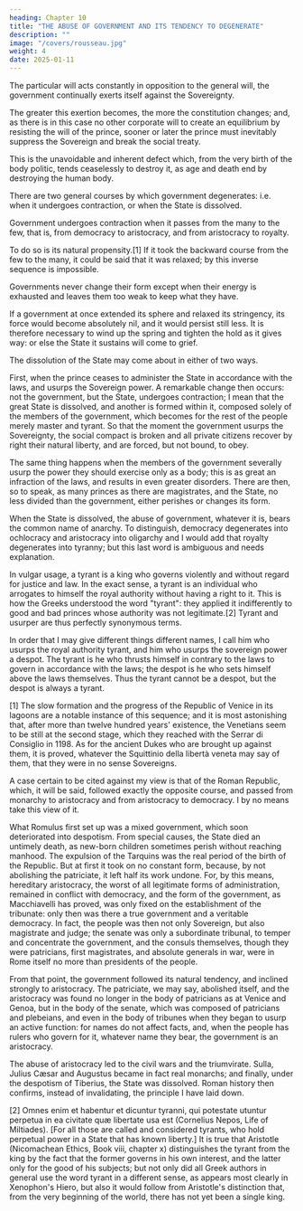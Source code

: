 ```yaml
---
heading: Chapter 10
title: "THE ABUSE OF GOVERNMENT AND ITS TENDENCY TO DEGENERATE"
description: ""
image: "/covers/rousseau.jpg"
weight: 4
date: 2025-01-11
---
```




The particular will acts constantly in opposition to the general will, the government continually exerts itself against the Sovereignty. 

The greater this exertion becomes, the more the constitution changes; and, as there is in this case no other corporate will to create an equilibrium by resisting the will of the prince, sooner or later the prince must inevitably suppress the Sovereign and break the social treaty.

This is the unavoidable and inherent defect which, from the very birth of the body politic, tends ceaselessly to destroy it, as age and death end by destroying the human body.

There are two general courses by which government degenerates: i.e. when it undergoes contraction, or when the State is dissolved.

Government undergoes contraction when it passes from the many to the few, that is, from democracy to aristocracy, and from aristocracy to royalty.

To do so is its natural propensity.[1] If it took the backward course from the few to the many, it could be said that it was relaxed; by this inverse sequence is impossible.

Governments never change their form except when their energy is exhausted and leaves them too weak to keep what they have. 

If a government at once extended its sphere and relaxed its stringency, its force would become absolutely nil, and it would persist still less. It is therefore necessary to wind up the spring and tighten the hold as it gives way: or else the State it sustains will come to grief.

The dissolution of the State may come about in either of two ways.

First, when the prince ceases to administer the State in accordance with the laws, and usurps the Sovereign power. A remarkable change then occurs: not the government, but the State, undergoes contraction; I mean that the great State is dissolved, and another is formed within it, composed solely of the members of the government, which becomes for the rest of the people merely master and tyrant. So that the moment the government usurps the Sovereignty, the social compact is broken and all private citizens recover by right their natural liberty, and are forced, but not bound, to obey.

The same thing happens when the members of the government severally usurp the power they should exercise only as a body; this is as great an infraction of the laws, and results in even greater disorders. There are then, so to speak, as many princes as there are magistrates, and the State, no less divided than the government, either perishes or changes its form.

When the State is dissolved, the abuse of government, whatever it is, bears the common name of anarchy. To distinguish, democracy degenerates into ochlocracy and aristocracy into oligarchy and I would add that royalty degenerates into tyranny; but this last word is ambiguous and needs explanation.

In vulgar usage, a tyrant is a king who governs violently and without regard for justice and law. In the exact sense, a tyrant is an individual who arrogates to himself the royal authority without having a right to it. This is how the Greeks understood the word "tyrant": they applied it indifferently to good and bad princes whose authority was not legitimate.[2] Tyrant and usurper are thus perfectly synonymous terms.

In order that I may give different things different names, I call him who usurps the royal authority tyrant, and him who usurps the sovereign power a despot. The tyrant is he who thrusts himself in contrary to the laws to govern in accordance with the laws; the despot is he who sets himself above the laws themselves. Thus the tyrant cannot be a despot, but the despot is always a tyrant.

[1] The slow formation and the progress of the Republic of Venice in its lagoons are a notable instance of this sequence; and it is most astonishing that, after more than twelve hundred years' existence, the Venetians seem to be still at the second stage, which they reached with the Serrar di Consiglio in 1198. As for the ancient Dukes who are brought up against them, it is proved, whatever the Squittinio della libertà veneta may say of them, that they were in no sense Sovereigns.

A case certain to be cited against my view is that of the Roman Republic, which, it will be said, followed exactly the opposite course, and passed from monarchy to aristocracy and from aristocracy to democracy. I by no means take this view of it.

What Romulus first set up was a mixed government, which soon deteriorated into despotism. From special causes, the State died an untimely death, as new-born children sometimes perish without reaching manhood. The expulsion of the Tarquins was the real period of the birth of the Republic. But at first it took on no constant form, because, by not abolishing the patriciate, it left half its work undone. For, by this means, hereditary aristocracy, the worst of all legitimate forms of administration, remained in conflict with democracy, and the form of the government, as Macchiavelli has proved, was only fixed on the establishment of the tribunate: only then was there a true government and a veritable democracy. In fact, the people was then not only Sovereign, but also magistrate and judge; the senate was only a subordinate tribunal, to temper and concentrate the government, and the consuls themselves, though they were patricians, first magistrates, and absolute generals in war, were in Rome itself no more than presidents of the people.

From that point, the government followed its natural tendency, and inclined strongly to aristocracy. The patriciate, we may say, abolished itself, and the aristocracy was found no longer in the body of patricians as at Venice and Genoa, but in the body of the senate, which was composed of patricians and plebeians, and even in the body of tribunes when they began to usurp an active function: for names do not affect facts, and, when the people has rulers who govern for it, whatever name they bear, the government is an aristocracy.

The abuse of aristocracy led to the civil wars and the triumvirate. Sulla, Julius Cæsar and Augustus became in fact real monarchs; and finally, under the despotism of Tiberius, the State was dissolved. Roman history then confirms, instead of invalidating, the principle I have laid down.

[2] Omnes enim et habentur et dicuntur tyranni, qui potestate utuntur perpetua in ea civitate quæ libertate usa est (Cornelius Nepos, Life of Miltiades). [For all those are called and considered tyrants, who hold perpetual power in a State that has known liberty.] It is true that Aristotle (Nicomachean Ethics, Book viii, chapter x) distinguishes the tyrant from the king by the fact that the former governs in his own interest, and the latter only for the good of his subjects; but not only did all Greek authors in general use the word tyrant in a different sense, as appears most clearly in Xenophon's Hiero, but also it would follow from Aristotle's distinction that, from the very beginning of the world, there has not yet been a single king.

